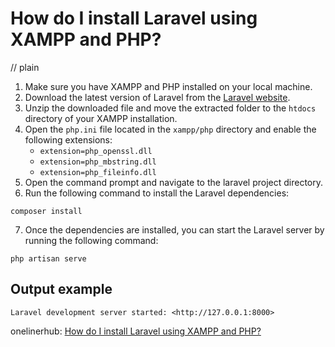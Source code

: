 # How do I install Laravel using XAMPP and PHP?
// plain

1. Make sure you have XAMPP and PHP installed on your local machine.
2. Download the latest version of Laravel from the [Laravel website](https://laravel.com/).
3. Unzip the downloaded file and move the extracted folder to the `htdocs` directory of your XAMPP installation.
4. Open the `php.ini` file located in the `xampp/php` directory and enable the following extensions:
    - `extension=php_openssl.dll`
    - `extension=php_mbstring.dll`
    - `extension=php_fileinfo.dll`
5. Open the command prompt and navigate to the laravel project directory.
6. Run the following command to install the Laravel dependencies:
```
composer install
```
7. Once the dependencies are installed, you can start the Laravel server by running the following command:
```
php artisan serve
```

## Output example

```
Laravel development server started: <http://127.0.0.1:8000>
```

onelinerhub: [How do I install Laravel using XAMPP and PHP?](https://onelinerhub.com/php-laravel/how-do-i-install-laravel-using-xampp-and-php)